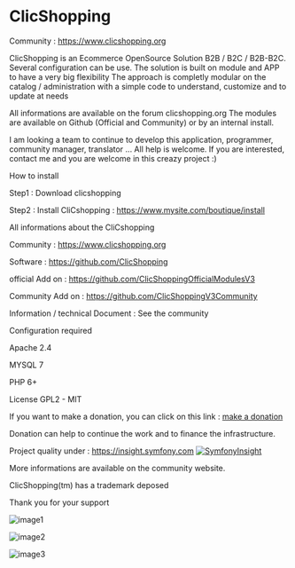 # ClicShopping

 Community : https://www.clicshopping.org

 ClicShopping is an Ecommerce OpenSource Solution B2B / B2C / B2B-B2C. Several configuration can be use.
 The solution is built on module and APP to have a very big flexibility
 The approach is completly modular on the catalog / administration with a simple code to understand, customize and to update at needs

 All informations are available on the forum clicshopping.org
 The modules are available on Github (Official and Community) or by an internal install.


 I am looking a team to continue to develop this application, programmer, community manager, translator ... All help is welcome.
 If you are interested, contact me and you are welcome in this creazy project :)

 How to install

 Step1 : Download clicshopping

 Step2 : Install CliCshopping : https://www.mysite.com/boutique/install


 All informations about the CliCshopping

 Community : https://www.clicshopping.org

 Software : https://github.com/ClicShopping

 official Add on : https://github.com/ClicShoppingOfficialModulesV3

 Community Add on : https://github.com/ClicShoppingV3Community

 Information / technical Document : See the community

 Configuration  required

 Apache 2.4

 MYSQL 7

 PHP 6+

 License GPL2 - MIT

 If you want to make a donation, you can click on this link : <a href="https://www.clicshopping.org/forum/clients/donations/">make a donation</a>

 Donation can help to continue the work and to finance the infrastructure.

Project quality under : https://insight.symfony.com
[![SymfonyInsight](https://insight.symfony.com/projects/04cd44dc-8f83-4b7c-a742-65b8387be9bd/big.svg)](https://insight.symfony.com/projects/04cd44dc-8f83-4b7c-a742-65b8387be9bd)


 More informations are available on the community website.

 ClicShopping(tm) has a trademark deposed

 Thank you for your support
 
 ![image1](https://www.clicshopping.org/images/backoffice.png)
 
 ![image2](https://www.clicshopping.org/images/catalog_smartphone.png)
 
 ![image3](https://www.clicshopping.org/images/order.png)
